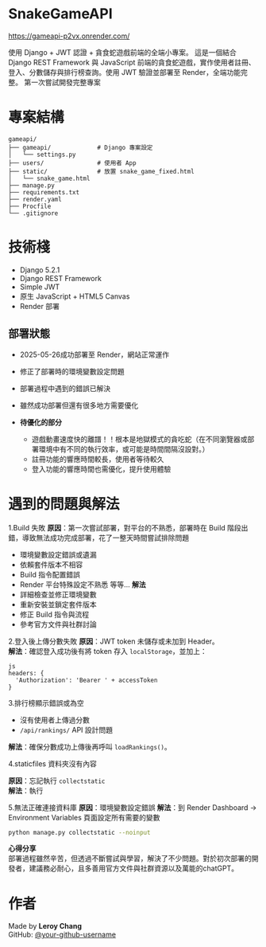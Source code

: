 # SnakeGameAPI

https://gameapi-p2vx.onrender.com/

使用 Django + JWT 認證 + 貪食蛇遊戲前端的全端小專案。
這是一個結合 Django REST Framework 與 JavaScript 前端的貪食蛇遊戲，實作使用者註冊、登入、分數儲存與排行榜查詢。使用 JWT 驗證並部署至 Render，全端功能完整。
第一次嘗試開發完整專案

# 專案結構
```
gameapi/
├── gameapi/             # Django 專案設定
│   └── settings.py
├── users/               # 使用者 App
├── static/              # 放置 snake_game_fixed.html
│   └── snake_game.html
├── manage.py
├── requirements.txt
├── render.yaml
├── Procfile
└── .gitignore
```

# 技術棧
- Django 5.2.1
- Django REST Framework
- Simple JWT
- 原生 JavaScript + HTML5 Canvas
- Render 部署

## 部署狀態

- 2025-05-26成功部署至 Render，網站正常運作 
- 修正了部署時的環境變數設定問題  
- 部署過程中遇到的錯誤已解決  
- 雖然成功部署但還有很多地方需要優化
  
- **待優化的部分**  
  - 遊戲動畫速度快的離譜！！根本是地獄模式的貪吃蛇（在不同瀏覽器或部署環境中有不同的執行效率，或可能是時間間隔沒設對。）
  - 註冊功能的響應時間較長，使用者等待較久  
  - 登入功能的響應時間也需優化，提升使用體驗  

# 遇到的問題與解法

1.Build 失敗
**原因**：第一次嘗試部署，對平台的不熟悉，部署時在 Build 階段出錯，導致無法成功完成部署，花了一整天時間嘗試排除問題
  - 環境變數設定錯誤或遺漏  
  - 依賴套件版本不相容  
  - Build 指令配置錯誤  
  - Render 平台特殊設定不熟悉  等等...
**解法**  
  - 詳細檢查並修正環境變數  
  - 重新安裝並鎖定套件版本  
  - 修正 Build 指令與流程  
  - 參考官方文件與社群討論  

2.登入後上傳分數失敗
**原因**：JWT token 未儲存或未加到 Header。  
**解法**：確認登入成功後有將 token 存入 `localStorage`，並加上：

```
js
headers: {
  'Authorization': 'Bearer ' + accessToken
}
```
3.排行榜顯示錯誤或為空
- 沒有使用者上傳過分數
- `/api/rankings/` API 設計問題

**解法**：確保分數成功上傳後再呼叫 `loadRankings()`。

4.staticfiles 資料夾沒有內容

**原因**：忘記執行 `collectstatic`  
**解法**：執行

5.無法正確連接資料庫
**原因**：環境變數設定錯誤
**解法**：到 Render Dashboard → Environment Variables 頁面設定所有需要的變數

```bash
python manage.py collectstatic --noinput
```

**心得分享**  
  部署過程雖然辛苦，但透過不斷嘗試與學習，解決了不少問題。對於初次部署的開發者，建議務必耐心，且多善用官方文件與社群資源以及萬能的chatGPT。
  
# 作者
Made by **Leroy Chang**  
GitHub: [@your-github-username](https://github.com/your-github-username)
